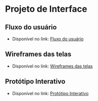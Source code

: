 # Projeto de Interface

## Fluxo do usuário
- Disponível no link: [Fluxo do usuário](./fluxo-do-usuario.md)

## Wireframes das telas
- Disponível no link: [Wireframes das telas](./wireframe-das-telas.md)

## Protótipo Interativo
- Disponível no link: [Protótipo Interativo](./prototipo-interativo.md)
